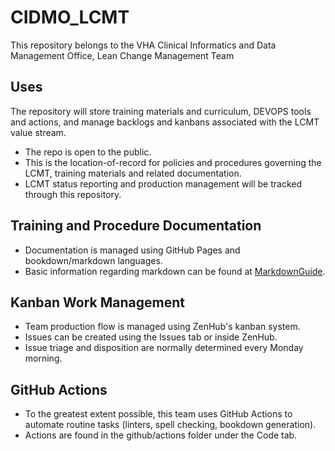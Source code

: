 # CIDMO_LCMT
This repository belongs to the VHA Clinical Informatics and Data Management Office, Lean Change Management Team

## Uses

The repository will store training materials and curriculum, DEVOPS tools and actions, and manage backlogs and kanbans associated with the LCMT value stream.

- The repo is open to the public.
- This is the location-of-record for policies and procedures governing the LCMT, training materials and related documentation.
- LCMT status reporting and production management will be tracked through this repository.

## Training and Procedure Documentation

- Documentation is managed using GitHub Pages and bookdown/markdown languages.
- Basic information regarding markdown can be found at [MarkdownGuide](https://www.markdownguide.org/).

## Kanban Work Management

- Team production flow is managed using ZenHub's kanban system.
- Issues can be created using the Issues tab or inside ZenHub.  
- Issue triage and disposition are normally determined every Monday morning.

## GitHub Actions

- To the greatest extent possible, this team uses GitHub Actions to automate routine tasks (linters, spell checking, bookdown generation).
- Actions are found in the github/actions folder under the Code tab.
